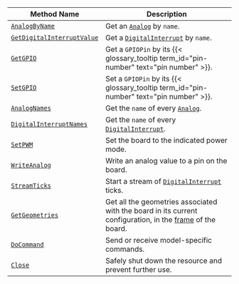 <!-- prettier-ignore -->
Method Name | Description
----------- | -----------
[`AnalogByName`](/components/board/#analogbyname) | Get an [`Analog`](/components/board/#analogs) by `name`.
[`GetDigitalInterruptValue`](/components/board/#getdigitalinterruptvalue) | Get a [`DigitalInterrupt`](/components/board/#digital_interrupts) by `name`.
[`GetGPIO`](/components/board/#getgpio) | Get a `GPIOPin` by its {{< glossary_tooltip term_id="pin-number" text="pin number" >}}.
[`SetGPIO`](/components/board/#setgpio) | Set a `GPIOPin` by its {{< glossary_tooltip term_id="pin-number" text="pin number" >}}.
[`AnalogNames`](/components/board/#analognames) | Get the `name` of every [`Analog`](/components/board/#analogs).
[`DigitalInterruptNames`](/components/board/#digitalinterruptnames) | Get the `name` of every [`DigitalInterrupt`](/components/board/#digital_interrupts).
[`SetPWM`](/components/board/#setpwm) | Set the board to the indicated power mode.
[`WriteAnalog`](/components/board/#writeanalog) | Write an analog value to a pin on the board.
[`StreamTicks`](/components/board/#streamticks) | Start a stream of [`DigitalInterrupt`](/components/board/#digital_interrupts) ticks.
[`GetGeometries`](/components/board/#getgeometries) | Get all the geometries associated with the board in its current configuration, in the [frame](/mobility/frame-system/) of the board.
[`DoCommand`](/components/board/#docommand) | Send or receive model-specific commands.
[`Close`](/components/board/#close) | Safely shut down the resource and prevent further use.
